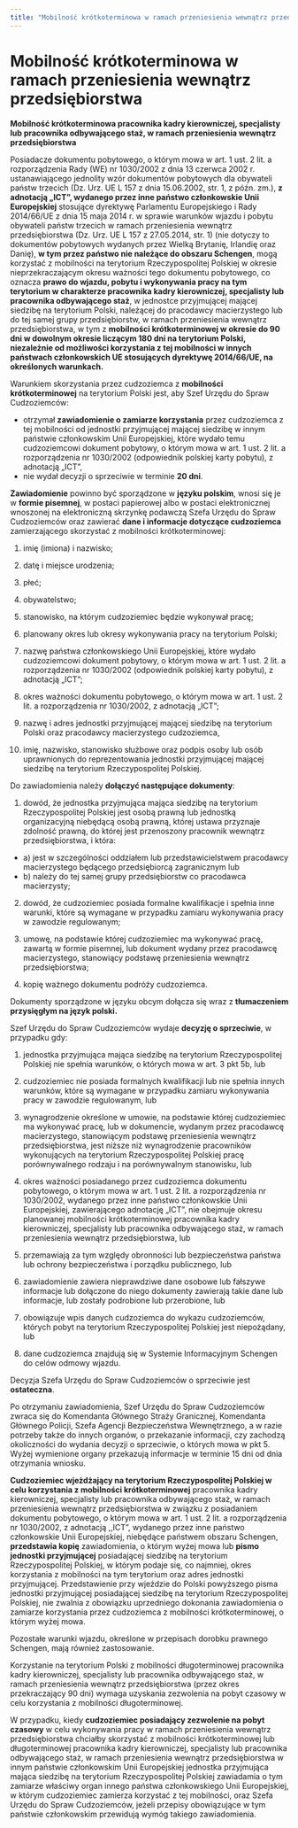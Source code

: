 ```yaml
---
title: "Mobilność krótkoterminowa w ramach przeniesienia wewnątrz przedsiębiorstwa"
---
```


# Mobilność krótkoterminowa w ramach przeniesienia wewnątrz przedsiębiorstwa

**Mobilność krótkoterminowa pracownika kadry kierowniczej, specjalisty lub pracownika odbywającego staż, w ramach przeniesienia wewnątrz przedsiębiorstwa**

Posiadacze dokumentu pobytowego, o którym mowa w art. 1 ust. 2 lit. a rozporządzenia Rady (WE) nr 1030/2002 z dnia 13 czerwca 2002 r. ustanawiającego jednolity wzór dokumentów pobytowych dla obywateli państw trzecich (Dz. Urz. UE L 157 z dnia 15.06.2002, str. 1, z późn. zm.), **z adnotacją „ICT”, wydanego przez inne państwo członkowskie Unii Europejskiej** stosujące dyrektywę Parlamentu Europejskiego i Rady 2014/66/UE z dnia 15 maja 2014 r. w sprawie warunków wjazdu i pobytu obywateli państw trzecich w ramach przeniesienia wewnątrz przedsiębiorstwa (Dz. Urz. UE L 157 z 27.05.2014, str. 1) (nie dotyczy to dokumentów pobytowych wydanych przez Wielką Brytanię, Irlandię oraz Danię), **w tym przez państwo nie należące do obszaru Schengen**, mogą korzystać z mobilności na terytorium Rzeczypospolitej Polskiej w okresie nieprzekraczającym okresu ważności tego dokumentu pobytowego, co oznacza **prawo do wjazdu, pobytu i wykonywania pracy na tym terytorium w charakterze pracownika kadry kierowniczej, specjalisty lub pracownika odbywającego staż**, w jednostce przyjmującej mającej siedzibę na terytorium Polski, należącej do pracodawcy macierzystego lub do tej samej grupy przedsiębiorstw, w ramach przeniesienia wewnątrz przedsiębiorstwa, w tym z **mobilności krótkoterminowej w okresie do 90 dni w dowolnym okresie liczącym 180 dni na terytorium Polski, niezależnie od możliwości korzystania z tej mobilności w innych państwach członkowskich UE stosujących dyrektywę 2014/66/UE, na określonych warunkach.**

Warunkiem skorzystania przez cudzoziemca z **mobilności krótkoterminowej** na terytorium Polski jest, aby Szef Urzędu do Spraw Cudzoziemców:

- otrzymał **zawiadomienie o zamiarze korzystania** przez cudzoziemca z tej mobilności od jednostki przyjmującej mającej siedzibę w innym państwie członkowskim Unii Europejskiej, które wydało temu cudzoziemcowi dokument pobytowy, o którym mowa w art. 1 ust. 2 lit. a rozporządzenia nr 1030/2002 (odpowiednik polskiej karty pobytu), z adnotacją „ICT”,
- nie wydał decyzji o sprzeciwie w terminie **20 dni**.

**Zawiadomienie** powinno być sporządzone w **języku polskim**, wnosi się je w **formie pisemnej**, w postaci papierowej albo w postaci elektronicznej wnoszonej na elektroniczną skrzynkę podawczą Szefa Urzędu do Spraw Cudzoziemców oraz zawierać **dane i informacje dotyczące cudzoziemca** zamierzającego skorzystać z mobilności krótkoterminowej:

1. imię (imiona) i nazwisko;

2. datę i miejsce urodzenia;

3. płeć;

4. obywatelstwo;

5. stanowisko, na którym cudzoziemiec będzie wykonywał pracę;

6. planowany okres lub okresy wykonywania pracy na terytorium Polski;

7. nazwę państwa członkowskiego Unii Europejskiej, które wydało cudzoziemcowi dokument pobytowy, o którym mowa w art. 1 ust. 2 lit. a rozporządzenia nr 1030/2002 (odpowiednik polskiej karty pobytu), z adnotacją „ICT”;

8. okres ważności dokumentu pobytowego, o którym mowa w art. 1 ust. 2 lit. a rozporządzenia nr 1030/2002, z adnotacją „ICT”;

9. nazwę i adres jednostki przyjmującej mającej siedzibę na terytorium Polski oraz pracodawcy macierzystego cudzoziemca,

10. imię, nazwisko, stanowisko służbowe oraz podpis osoby lub osób uprawnionych do reprezentowania jednostki przyjmującej mającej siedzibę na terytorium Rzeczypospolitej Polskiej.

Do zawiadomienia należy **dołączyć następujące dokumenty**:

1.  dowód, że jednostka przyjmująca mająca siedzibę na terytorium Rzeczypospolitej Polskiej jest osobą prawną lub jednostką organizacyjną niebędącą osobą prawną, której ustawa przyznaje zdolność prawną, do której jest przenoszony pracownik wewnątrz przedsiębiorstwa, i która:

- a) jest w szczególności oddziałem lub przedstawicielstwem pracodawcy macierzystego będącego przedsiębiorcą zagranicznym lub
- b) należy do tej samej grupy przedsiębiorstw co pracodawca macierzysty;

2.  dowód, że cudzoziemiec posiada formalne kwalifikacje i spełnia inne warunki, które są wymagane w przypadku zamiaru wykonywania pracy w zawodzie regulowanym;

3.  umowę, na podstawie której cudzoziemiec ma wykonywać pracę, zawartą w formie pisemnej, lub dokument wydany przez pracodawcę macierzystego, stanowiący podstawę przeniesienia wewnątrz przedsiębiorstwa;

4.  kopię ważnego dokumentu podróży cudzoziemca.

Dokumenty sporządzone w języku obcym dołącza się wraz z **tłumaczeniem przysięgłym na język polski.**

Szef Urzędu do Spraw Cudzoziemców wydaje **decyzję o sprzeciwie**, w przypadku gdy:

1.  jednostka przyjmująca mająca siedzibę na terytorium Rzeczypospolitej Polskiej nie spełnia warunków, o których mowa w art. 3 pkt 5b, lub

2.  cudzoziemiec nie posiada formalnych kwalifikacji lub nie spełnia innych warunków, które są wymagane w przypadku zamiaru wykonywania pracy w zawodzie regulowanym, lub

3.  wynagrodzenie określone w umowie, na podstawie której cudzoziemiec ma wykonywać pracę, lub w dokumencie, wydanym przez pracodawcę macierzystego, stanowiącym podstawę przeniesienia wewnątrz przedsiębiorstwa, jest niższe niż wynagrodzenie pracowników wykonujących na terytorium Rzeczypospolitej Polskiej pracę porównywalnego rodzaju i na porównywalnym stanowisku, lub

4.  okres ważności posiadanego przez cudzoziemca dokumentu pobytowego, o którym mowa w art. 1 ust. 2 lit. a rozporządzenia nr 1030/2002, wydanego przez inne państwo członkowskie Unii Europejskiej, zawierającego adnotację „ICT”, nie obejmuje okresu planowanej mobilności krótkoterminowej pracownika kadry kierowniczej, specjalisty lub pracownika odbywającego staż, w ramach przeniesienia wewnątrz przedsiębiorstwa, lub

5.  przemawiają za tym względy obronności lub bezpieczeństwa państwa lub ochrony bezpieczeństwa i porządku publicznego, lub

6.  zawiadomienie zawiera nieprawdziwe dane osobowe lub fałszywe informacje lub dołączone do niego dokumenty zawierają takie dane lub informacje, lub zostały podrobione lub przerobione, lub

7.  obowiązuje wpis danych cudzoziemca do wykazu cudzoziemców, których pobyt na terytorium Rzeczypospolitej Polskiej jest niepożądany, lub

8.  dane cudzoziemca znajdują się w Systemie Informacyjnym Schengen do celów odmowy wjazdu.

Decyzja Szefa Urzędu do Spraw Cudzoziemców o sprzeciwie jest **ostateczna**.

Po otrzymaniu zawiadomienia, Szef Urzędu do Spraw Cudzoziemców zwraca się do Komendanta Głównego Straży Granicznej, Komendanta Głównego Policji, Szefa Agencji Bezpieczeństwa Wewnętrznego, a w razie potrzeby także do innych organów, o przekazanie informacji, czy zachodzą okoliczności do wydania decyzji o sprzeciwie, o których mowa w pkt 5. Wyżej wymienione organy przekazują informacje w terminie 15 dni od dnia otrzymania wniosku.

**Cudzoziemiec wjeżdżający na terytorium Rzeczypospolitej Polskiej w celu korzystania z mobilności krótkoterminowej** pracownika kadry kierowniczej, specjalisty lub pracownika odbywającego staż, w ramach przeniesienia wewnątrz przedsiębiorstwa w związku z posiadaniem dokumentu pobytowego, o którym mowa w art. 1 ust. 2 lit. a rozporządzenia nr 1030/2002, z adnotacją ,,ICT”, wydanego przez inne państwo członkowskie Unii Europejskiej, niebędące państwem obszaru Schengen, **przedstawia kopię** zawiadomienia, o którym wyżej mowa lub **pismo jednostki przyjmującej** posiadającej siedzibę na terytorium Rzeczypospolitej Polskiej, w którym podaje się, co najmniej, okres korzystania z mobilności na tym terytorium oraz adres jednostki przyjmującej. Przedstawienie przy wjeździe do Polski powyższego pisma jednostki przyjmującej posiadającej siedzibę na terytorium Rzeczypospolitej Polskiej, nie zwalnia z obowiązku uprzedniego dokonania zawiadomienia o zamiarze korzystania przez cudzoziemca z mobilności krótkoterminowej, o którym wyżej mowa.

Pozostałe warunki wjazdu, określone w przepisach dorobku prawnego Schengen, mają również zastosowanie.

Korzystanie na terytorium Polski z mobilności długoterminowej pracownika kadry kierowniczej, specjalisty lub pracownika odbywającego staż, w ramach przeniesienia wewnątrz przedsiębiorstwa (przez okres przekraczający 90 dni) wymaga uzyskania zezwolenia na pobyt czasowy w celu korzystania z mobilności długoterminowej.

W przypadku, kiedy **cudzoziemiec posiadający zezwolenie na pobyt czasowy** w celu wykonywania pracy w ramach przeniesienia wewnątrz przedsiębiorstwa chciałby skorzystać z mobilności krótkoterminowej lub długoterminowej pracownika kadry kierowniczej, specjalisty lub pracownika odbywającego staż, w ramach przeniesienia wewnątrz przedsiębiorstwa w innym państwie członkowskim Unii Europejskiej jednostka przyjmująca mająca siedzibę na terytorium Rzeczypospolitej Polskiej zawiadamia o tym zamiarze właściwy organ innego państwa członkowskiego Unii Europejskiej, w którym cudzoziemiec zamierza korzystać z tej mobilności, oraz Szefa Urzędu do Spraw Cudzoziemców, jeżeli przepisy obowiązujące w tym państwie członkowskim przewidują wymóg takiego zawiadomienia.

